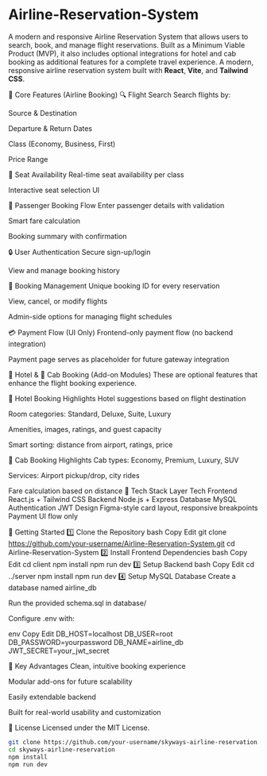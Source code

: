 # Airline-Reservation-System
A modern and responsive Airline Reservation System that allows users to search, book, and manage flight reservations. Built as a Minimum Viable Product (MVP), it also includes optional integrations for hotel and cab booking as additional features for a complete travel experience.
A modern, responsive airline reservation system built with **React**, **Vite**, and **Tailwind CSS**.

🧩 Core Features (Airline Booking)
🔍 Flight Search
Search flights by:

Source & Destination

Departure & Return Dates

Class (Economy, Business, First)

Price Range

💺 Seat Availability
Real-time seat availability per class

Interactive seat selection UI

🧍 Passenger Booking Flow
Enter passenger details with validation

Smart fare calculation

Booking summary with confirmation

🔒 User Authentication
Secure sign-up/login

View and manage booking history

📄 Booking Management
Unique booking ID for every reservation

View, cancel, or modify flights

Admin-side options for managing flight schedules

💳 Payment Flow (UI Only)
Frontend-only payment flow (no backend integration)

Payment page serves as placeholder for future gateway integration

🏨 Hotel & 🚗 Cab Booking (Add-on Modules)
These are optional features that enhance the flight booking experience.

🏨 Hotel Booking Highlights
Hotel suggestions based on flight destination

Room categories: Standard, Deluxe, Suite, Luxury

Amenities, images, ratings, and guest capacity

Smart sorting: distance from airport, ratings, price

🚗 Cab Booking Highlights
Cab types: Economy, Premium, Luxury, SUV

Services: Airport pickup/drop, city rides

Fare calculation based on distance
🔧 Tech Stack
Layer	Tech
Frontend	React.js + Tailwind CSS
Backend	Node.js + Express
Database	MySQL
Authentication	JWT
Design	Figma-style card layout, responsive breakpoints
Payment	UI flow only 

🚀 Getting Started
1️⃣ Clone the Repository
bash
Copy
Edit
git clone https://github.com/your-username/Airline-Reservation-System.git
cd Airline-Reservation-System
2️⃣ Install Frontend Dependencies
bash
Copy
Edit
cd client
npm install
npm run dev
3️⃣ Setup Backend
bash
Copy
Edit
cd ../server
npm install
npm run dev
4️⃣ Setup MySQL Database
Create a database named airline_db

Run the provided schema.sql in database/

Configure .env with:

env
Copy
Edit
DB_HOST=localhost
DB_USER=root
DB_PASSWORD=yourpassword
DB_NAME=airline_db
JWT_SECRET=your_jwt_secret

🎯 Key Advantages
Clean, intuitive booking experience

Modular add-ons for future scalability

Easily extendable backend

Built for real-world usability and customization

📄 License
Licensed under the MIT License.








```bash
git clone https://github.com/your-username/skyways-airline-reservation.git
cd skyways-airline-reservation
npm install
npm run dev
